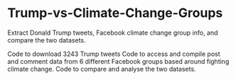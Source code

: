 # Trump-vs-Climate-Change-Groups
Extract Donald Trump tweets, Facebook climate change group info, and compare the two datasets.

Code to download 3243 Trump tweets
Code to access and compile post and comment data from 6 different Facebook groups based around fighting climate change.
Code to compare and analyse the two datasets.
